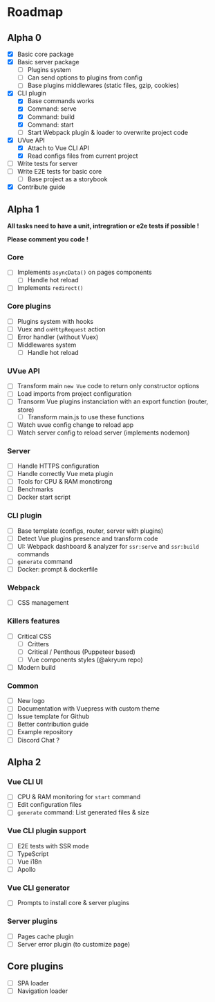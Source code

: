 # Roadmap

## Alpha 0

- [x] Basic core package
- [x] Basic server package
  - [ ] Plugins system
  - [ ] Can send options to plugins from config
  - [ ] Base plugins middlewares (static files, gzip, cookies)
- [x] CLI plugin
  - [x] Base commands works
  - [x] Command: serve
  - [x] Command: build
  - [x] Command: start
  - [ ] Start Webpack plugin & loader to overwrite project code
- [x] UVue API
  - [x] Attach to Vue CLI API
  - [x] Read configs files from current project
- [ ] Write tests for server
- [ ] Write E2E tests for basic core
  - [ ] Base project as a storybook
- [x] Contribute guide

## Alpha 1

**All tasks need to have a unit, intregration or e2e tests if possible !**

**Please comment you code !**

### Core

- [ ] Implements `asyncData()` on pages components
  - [ ] Handle hot reload
- [ ] Implements `redirect()`

### Core plugins

- [ ] Plugins system with hooks
- [ ] Vuex and `onHttpRequest` action
- [ ] Error handler (without Vuex)
- [ ] Middlewares system
  - [ ] Handle hot reload

### UVue API

- [ ] Transform main `new Vue` code to return only constructor options
- [ ] Load imports from project configuration
- [ ] Transorm Vue plugins instanciation with an export function (router, store)
  - [ ] Transform main.js to use these functions
- [ ] Watch uvue config change to reload app
- [ ] Watch server config to reload server (implements nodemon)

### Server

- [ ] Handle HTTPS configuration
- [ ] Handle correctly Vue meta plugin
- [ ] Tools for CPU & RAM monotirong
- [ ] Benchmarks
- [ ] Docker start script

### CLI plugin

- [ ] Base template (configs, router, server with plugins)
- [ ] Detect Vue plugins presence and transform code
- [ ] UI: Webpack dashboard & analyzer for `ssr:serve` and `ssr:build` commands
- [ ] `generate` command
- [ ] Docker: prompt & dockerfile

### Webpack

- [ ] CSS management

### Killers features

- [ ] Critical CSS
  - [ ] Critters
  - [ ] Critical / Penthous (Puppeteer based)
  - [ ] Vue components styles (@akryum repo)
- [ ] Modern build

### Common

- [ ] New logo
- [ ] Documentation with Vuepress with custom theme
- [ ] Issue template for Github
- [ ] Better contribution guide
- [ ] Example repository
- [ ] Discord Chat ?

## Alpha 2

### Vue CLI UI

- [ ] CPU & RAM monitoring for `start` command
- [ ] Edit configuration files
- [ ] `generate` command: List generated files & size

### Vue CLI plugin support

- [ ] E2E tests with SSR mode
- [ ] TypeScript
- [ ] Vue i18n
- [ ] Apollo

### Vue CLI generator

- [ ] Prompts to install core & server plugins

### Server plugins

- [ ] Pages cache plugin
- [ ] Server error plugin (to customize page)

## Core plugins

- [ ] SPA loader
- [ ] Navigation loader
